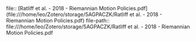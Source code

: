 file:: [Ratliff et al. - 2018 - Riemannian Motion Policies.pdf](file:///home/leo/Zotero/storage/5AGPACZK/Ratliff et al. - 2018 - Riemannian Motion Policies.pdf)
file-path:: file:///home/leo/Zotero/storage/5AGPACZK/Ratliff et al. - 2018 - Riemannian Motion Policies.pdf
